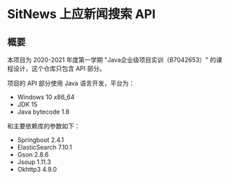 # SitNews 上应新闻搜索 API

## 概要

本项目为 2020-2021 年度第一学期 "Java企业级项目实训（B7042653）" 的课程设计，这个仓库只包含 API 部分。

项目的 API 部分使用 Java 语言开发，平台为：

- Windows 10 x86_64
- JDK 15
- Java bytecode 1.8

和主要依赖库的参数如下：

- Springboot 2.4.1
- ElasticSearch 7.10.1
- Gson 2.8.6
- Jsoup 1.11.3
- Okhttp3 4.9.0

